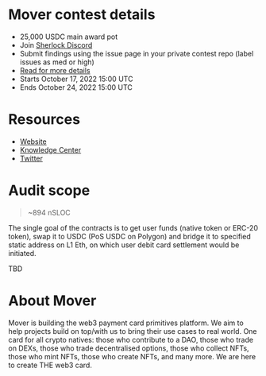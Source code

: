 # Mover contest details

- 25,000 USDC main award pot
- Join [Sherlock Discord](https://discord.gg/MABEWyASkp)
- Submit findings using the issue page in your private contest repo (label issues as med or high)
- [Read for more details](https://docs.sherlock.xyz/audits/watsons)
- Starts October 17, 2022 15:00 UTC
- Ends October 24, 2022 15:00 UTC

# Resources

- [Website](https://viamover.com/)
- [Knowledge Center](https://faq.viamover.com/)
- [Twitter](https://twitter.com/viaMover)

# Audit scope

> ~894 nSLOC

The single goal of the contracts is to get user funds (native token or ERC-20 token),
swap it to USDC (PoS USDC on Polygon) and bridge it to specified static address on L1 Eth,
on which user debit card settlement would be initiated.

TBD

# About Mover

Mover is building the web3 payment card primitives platform. We aim to help projects 
build on top/with us to bring their use cases to real world. One card for all crypto 
natives: those who contribute to a DAO, those who trade on DEXs, those who trade 
decentralised options, those who collect NFTs, those who mint NFTs, those who create 
NFTs, and many more. We are here to create THE web3 card.
